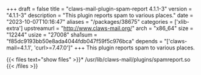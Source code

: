 +++
draft = false
title = "claws-mail-plugin-spam-report 4.1.1-3"
version = "4.1.1-3"
description = "This plugin reports spam to various places."
date = "2023-10-07T10:16:47"
aliases = "/packages/38675"
categories = ['xlib-extra']
upstreamurl = "http://www.claws-mail.org/"
arch = "x86_64"
size = "12244"
usize = "27008"
sha1sum = "f85dc9193bb50e8ada4044fdb047f59f5c976bca"
depends = "['claws-mail=4.1.1', 'curl>=7.47.0']"
+++
This plugin reports spam to various places.

{{< files text="show files" >}}* /usr/lib/claws-mail/plugins/spamreport.so
{{< /files >}}